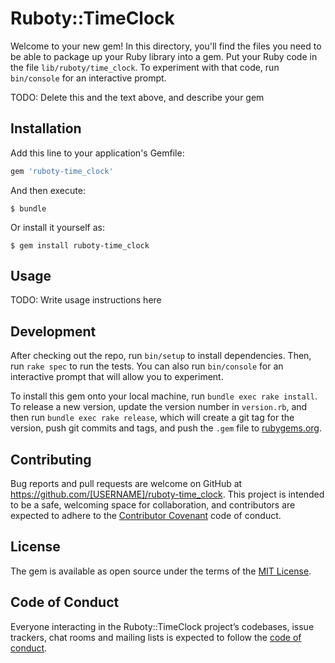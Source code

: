 # Ruboty::TimeClock

Welcome to your new gem! In this directory, you'll find the files you need to be able to package up your Ruby library into a gem. Put your Ruby code in the file `lib/ruboty/time_clock`. To experiment with that code, run `bin/console` for an interactive prompt.

TODO: Delete this and the text above, and describe your gem

## Installation

Add this line to your application's Gemfile:

```ruby
gem 'ruboty-time_clock'
```

And then execute:

    $ bundle

Or install it yourself as:

    $ gem install ruboty-time_clock

## Usage

TODO: Write usage instructions here

## Development

After checking out the repo, run `bin/setup` to install dependencies. Then, run `rake spec` to run the tests. You can also run `bin/console` for an interactive prompt that will allow you to experiment.

To install this gem onto your local machine, run `bundle exec rake install`. To release a new version, update the version number in `version.rb`, and then run `bundle exec rake release`, which will create a git tag for the version, push git commits and tags, and push the `.gem` file to [rubygems.org](https://rubygems.org).

## Contributing

Bug reports and pull requests are welcome on GitHub at https://github.com/[USERNAME]/ruboty-time_clock. This project is intended to be a safe, welcoming space for collaboration, and contributors are expected to adhere to the [Contributor Covenant](http://contributor-covenant.org) code of conduct.

## License

The gem is available as open source under the terms of the [MIT License](https://opensource.org/licenses/MIT).

## Code of Conduct

Everyone interacting in the Ruboty::TimeClock project’s codebases, issue trackers, chat rooms and mailing lists is expected to follow the [code of conduct](https://github.com/[USERNAME]/ruboty-time_clock/blob/master/CODE_OF_CONDUCT.md).
